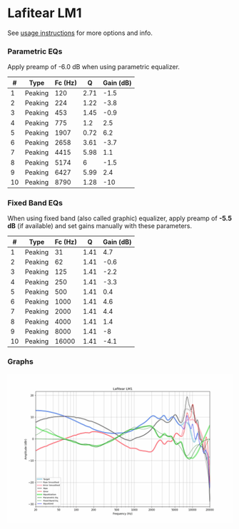 # Lafitear LM1
See [usage instructions](https://github.com/jaakkopasanen/AutoEq#usage) for more options and info.

### Parametric EQs
Apply preamp of -6.0 dB when using parametric equalizer.

|   # | Type    |   Fc (Hz) |    Q |   Gain (dB) |
|-----|---------|-----------|------|-------------|
|   1 | Peaking |       120 | 2.71 |        -1.5 |
|   2 | Peaking |       224 | 1.22 |        -3.8 |
|   3 | Peaking |       453 | 1.45 |        -0.9 |
|   4 | Peaking |       775 | 1.2  |         2.5 |
|   5 | Peaking |      1907 | 0.72 |         6.2 |
|   6 | Peaking |      2658 | 3.61 |        -3.7 |
|   7 | Peaking |      4415 | 5.98 |         1.1 |
|   8 | Peaking |      5174 | 6    |        -1.5 |
|   9 | Peaking |      6427 | 5.99 |         2.4 |
|  10 | Peaking |      8790 | 1.28 |       -10   |

### Fixed Band EQs
When using fixed band (also called graphic) equalizer, apply preamp of **-5.5 dB** (if available) and set gains manually with these parameters.

|   # | Type    |   Fc (Hz) |    Q |   Gain (dB) |
|-----|---------|-----------|------|-------------|
|   1 | Peaking |        31 | 1.41 |         4.7 |
|   2 | Peaking |        62 | 1.41 |        -0.6 |
|   3 | Peaking |       125 | 1.41 |        -2.2 |
|   4 | Peaking |       250 | 1.41 |        -3.3 |
|   5 | Peaking |       500 | 1.41 |         0.4 |
|   6 | Peaking |      1000 | 1.41 |         4.6 |
|   7 | Peaking |      2000 | 1.41 |         4.4 |
|   8 | Peaking |      4000 | 1.41 |         1.4 |
|   9 | Peaking |      8000 | 1.41 |        -8   |
|  10 | Peaking |     16000 | 1.41 |        -4.1 |

### Graphs
![](./Lafitear%20LM1.png)
